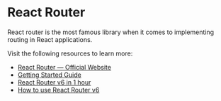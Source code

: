 # React Router

React router is the most famous library when it comes to implementing routing in React applications.

Visit the following resources to learn more:

- [React Router — Official Website](https://reactrouter.com/)
- [Getting Started Guide](https://reactrouter.com/docs/en/v6/getting-started/tutorial)
- [React Router v6 in 1 hour](https://youtu.be/0cSVuySEB0A)
- [How to use React Router v6](https://www.robinwieruch.de/react-router/)
